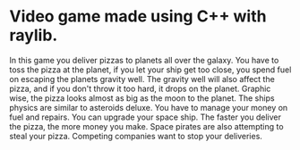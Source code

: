 # Video game made using C++ with raylib.
In this game you deliver pizzas to planets all over the galaxy.
You have to toss the pizza at the planet, if you let your ship get too close, you spend fuel on escaping the planets gravity well. The gravity well will also affect the pizza, and if you don't throw it too hard, it drops on the planet. Graphic wise, the pizza looks almost as big as the moon to the planet. The ships physics are similar to asteroids deluxe.
You have to manage your money on fuel and repairs.
You can upgrade your space ship.
The faster you deliver the pizza, the more money you make.
Space pirates are also attempting to steal your pizza.
Competing companies want to stop your deliveries.
